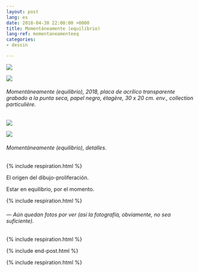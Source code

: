 ```yaml
---
layout: post
lang: es
date: 2018-04-30 22:00:00 +0000
title: Momentáneamente (equilibrio)
lang-ref: momentaneamenteeq
categories:
- dessin

---
```

![](/mepierdoparaver/imgs/momentaneamente-equilibrio-01-up.jpg)

![](/mepierdoparaver/imgs/momentaneamente-equilibrio-02-up.jpg)

###### _Momentáneamente (equilibrio)_, 2018, placa de acrílico transparente grabado a la punta seca, papel negro, étagère, 30 x 20 cm. env., collection particulière.

![](/mepierdoparaver/imgs/momentaneamente-equilibrio-03-up.jpg)

![](/mepierdoparaver/imgs/momentaneamente-equilibrio-04-up.jpg)

###### _Momentáneamente (equilibrio)_, detalles.

{% include respiration.html %}

El origen del dibujo-proliferación.

Estar en equilibrio, por el momento.

{% include respiration.html %}

###### — _Aún quedan fotos por ver (así la fotografía, obviamente, no sea suficiente)._

{% include respiration.html %}

{% include end-post.html %}

{% include respiration.html %}